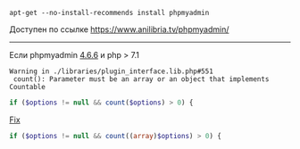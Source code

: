 ```
apt-get --no-install-recommends install phpmyadmin
```

Доступен по ссылке https://www.anilibria.tv/phpmyadmin/

<hr/>

Если phpmyadmin <a href="https://packages.debian.org/stretch/phpmyadmin">4.6.6</a> и php > 7.1 
```
Warning in ./libraries/plugin_interface.lib.php#551
 count(): Parameter must be an array or an object that implements Countable
```

```php
if ($options != null && count($options) > 0) {
```

<a href="https://medium.com/@chaloemphonthipkasorn/%E0%B9%81%E0%B8%81%E0%B9%89-bug-phpmyadmin-php7-2-ubuntu-16-04-92b287090b01">Fix</a>
 ```php
if ($options != null && count((array)$options) > 0) {
 ```
